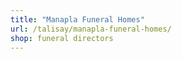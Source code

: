 ```yaml
---
title: "Manapla Funeral Homes"
url: /talisay/manapla-funeral-homes/
shop: funeral directors
---
```


